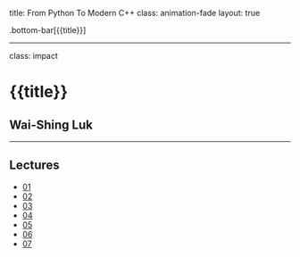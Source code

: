 title: From Python To Modern C++
class: animation-fade
layout: true

<!-- This slide will serve as the base layout for all your slides -->
.bottom-bar[{{title}}]

---

class: impact

{{title}}
=========

Wai-Shing Luk
-------------

---

Lectures
--------

-   [01](lec01.html)
-   [02](lec02.html)
-   [03](lec03.html)
-   [04](lec04.html)
-   [05](lec05.html)
-   [06](lec06.html)
-   [07](lec07.html)

